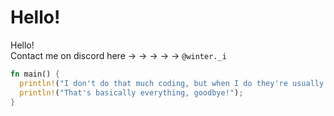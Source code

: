 # Hello!
Hello!<br>
Contact me on discord here -> -> -> -> -> `@winter._i`<br>
```rust
fn main() {
  println!("I don't do that much coding, but when I do they're usually small projects/utility projects");
  println!("That's basically everything, goodbye!");
}
```
